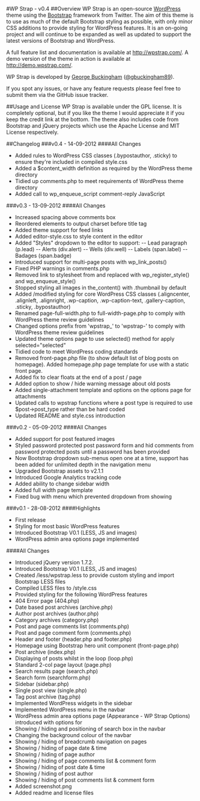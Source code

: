 #WP Strap - v0.4
##Overview
WP Strap is an open-source [WordPress](http://www.wordpress.org) theme using the [Bootstrap](http://www.getbootstrap.com) framework from Twitter. The aim of this theme is to use as much of the default Bootstrap styling as possible, with only minor CSS additions to provide styling for WordPress features. It is an on-going project and will continue to be expanded as well as updated to support the latest versions of Bootstrap and WordPress.

A full feature list and documentation is available at <http://wpstrap.com/>. A demo version of the theme in action is available at <http://demo.wpstrap.com/>.

WP Strap is developed by [George Buckingham](http://georgebuckingham.com) ([@gbuckingham89](http://www.twitter.com/gbuckingham89)).

If you spot any issues, or have any feature requests please feel free to submit them via the GitHub issue tracker.

##Usage and License
WP Strap is available under the GPL license. It is completely optional, but if you like the theme I would appreciate it if you keep the credit link at the bottom. The theme also includes code from Bootstrap and jQuery projects which use the Apache License and MIT License respectively.

##Changelog
###v0.4 - 14-09-2012
####All Changes
- Added rules to WordPress CSS classes (.bypostauthor, .sticky) to ensure they're included in compiled style.css
- Added a $content_width definition as required by the WordPress theme directory
- Tidied up comments.php to meet requirements of WordPress theme directory
- Added call to wp_enqueue_script comment-reply JavaScript

###v0.3 - 13-09-2012
####All Changes
- Increased spacing above comments box
- Reordered <head> elements to output charset before title tag
- Added theme support for feed links
- Added editor-style.css to style content in the editor
- Added "Styles" dropdown to the editor to support:
-- Lead paragraph (p.lead)
-- Alerts (div.alert)
-- Wells (div.well)
-- Labels (span.label)
-- Badages (span.badge)
- Introduced support for multi-page posts with wp_link_posts()
- Fixed PHP warnings in comments.php
- Removed link to stylesheet from <head> and replaced with wp_register_style() and wp_enqueue_style()
- Stopped styling all images in the_content() with .thumbnail by default
- Added /modified styling for core WordPress CSS classes (.aligncenter, .alignleft, .alignright, .wp-caption, .wp-caption-text, .gallery-caption, .sticky, .bypostauthor)
- Renamed page-full-width.php to full-width-page.php to comply with WordPress theme review guidelines
- Changed options prefix from 'wpstrap_' to 'wpstrap-' to comply with WordPress theme review guidelines
- Updated theme options page to use selected() method for apply selected="selected"
- Tidied code to meet WordPress coding standards
- Removed front-page.php file (to show default list of blog posts on homepage). Added homepage.php page template for use with a static front page.
- Added fix to clear floats at the end of a post / page
- Added option to show / hide warning message about old posts
- Added single-attachment template and options on the options page for attachments
- Updated calls to wpstrap functions where a post type is required to use $post->post_type rather than be hard coded
- Updated README and style.css introduction

###v0.2 - 05-09-2012
####All Changes
- Added support for post featured images
- Styled password protected post password form and hid comments from password protected posts until a password has been provided
- Now Bootstrap dropdown sub-menus open one at a time, support has been added for unlimited depth in the navigation menu
- Upgraded Bootstrap assets to v2.1.1
- Introduced Google Analytics tracking code
- Added ability to change sidebar width
- Added full width page template
- Fixed bug with menu which prevented dropdown from showing

###v0.1 - 28-08-2012
####Highlights
- First release
- Styling for most basic WordPress features
- Introduced Bootstrap V0.1 (LESS, JS and images)
- WordPress admin area options page implemented

####All Changes
- Introduced jQuery version 1.7.2.
- Introduced Bootstrap V0.1 (LESS, JS and images)
- Created /less/wpstrap.less to provide custom styling and import Bootstrap LESS files
- Compiled LESS files to /style.css
- Provided styling for the following WordPress features
 - 404 Error page (404.php)
 - Date based post archives (archive.php)
 - Author post archives (author.php)
 - Category archives (category.php)
 - Post and page comments list (comments.php)
 - Post and page comment form (comments.php)
 - Header and footer (header.php and footer.php)
 - Homepage using Bootstrap hero unit component (front-page.php)
 - Post archive (index.php)
 - Displaying of posts whilst in the loop (loop.php)
 - Standard 2-col page layout (page.php)
 - Search results page (search.php)
 - Search form (searchform.php)
 - Sidebar (sidebar.php)
 - Single post view (single.php)
 - Tag post archive (tag.php)
- Implemented WordPress widgets in the sidebar
- Implemented WordPress menu in the navbar
- WordPress admin area options page (Appearance - WP Strap Options) introduced with options for
 - Showing / hiding and positioning of search box in the navbar
 - Changing the background colour of the navbar
 - Showing / hiding of breadcrumb navigation on pages
 - Showing / hiding of page date & time
 - Showing / hiding of page author
 - Showing / hiding of page comments list & comment form
 - Showing / hiding of post date & time
 - Showing / hiding of post author
 - Showing / hiding of post comments list & comment form
- Added screenshot.png
- Added readme and license files